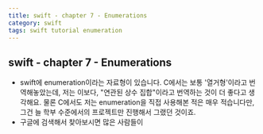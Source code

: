 ```yaml
---
title: swift - chapter 7 - Enumerations
category: swift
tags: swift tutorial enumeration
---
```


## swift - chapter 7 - Enumerations

- swift에 enumeration이라는 자료형이 있습니다. C에서는 보통 '열거형'이라고 번역해놓았는데, 저는 이보다, "연관된 상수 집합"이라고 번역하는 것이 더 좋다고 생각해요. 물론 C에서도 저는 enumeration을 직접 사용해본 적은 매우 적습니다만, 그건 늘 학부 수준에서의 프로젝트만 진행해서 그랬던 것이죠.
- 구글에 검색해서 찾아보시면 많은 사람들이

